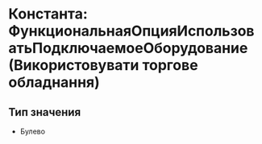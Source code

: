 ﻿# Константа: ФункциональнаяОпцияИспользоватьПодключаемоеОборудование (Використовувати торгове обладнання)

## Тип значения

- Булево

